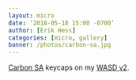 ```yaml
---
layout: micro
date: ‘2018-05-18 15:00 -0700’
author: [Erik Hess]
categories: [micro, gallery]
banner: /photos/carbon-sa.jpg
--- 
```


[Carbon SA](https://www.massdrop.com/buy/carbon) keycaps on my [WASD v2](http://www.wasdkeyboards.com/index.php/products/mechanical-keyboard/wasd-v2-104-key-custom-mechanical-keyboard.html).
